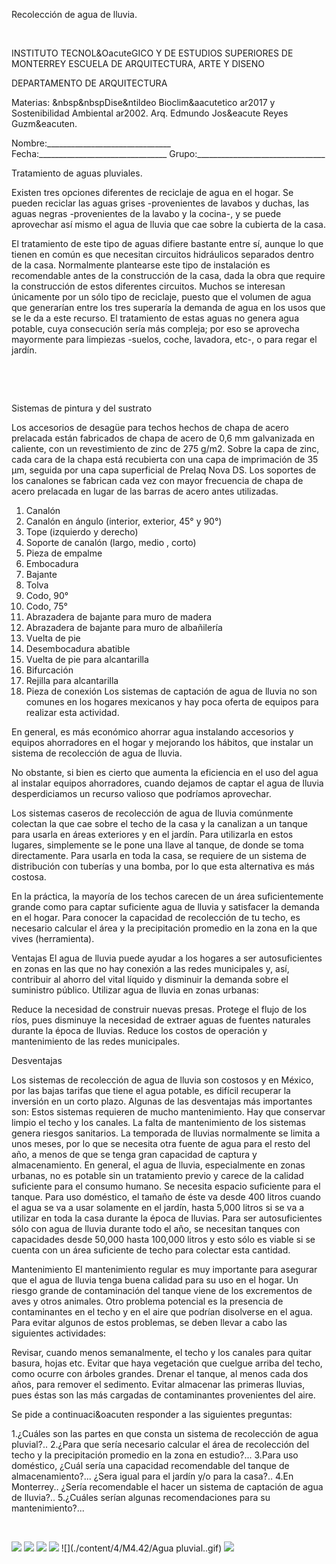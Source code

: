 

Recolección de agua de lluvia.




 
 
INSTITUTO TECNOL&OacuteGICO Y DE ESTUDIOS SUPERIORES DE MONTERREY 
ESCUELA DE ARQUITECTURA, ARTE Y DISENO 

DEPARTAMENTO DE ARQUITECTURA


 Materias: &nbsp&nbspDise&ntildeo Bioclim&aacutetico ar2017 y Sostenibilidad Ambiental ar2002. 
Arq. Edmundo Jos&eacute Reyes Guzm&eacuten. 


Nombre:_______________________________ 
Fecha:________________________________ 
Grupo:________________________________ 


Tratamiento de aguas pluviales. 

Existen tres opciones diferentes de reciclaje de agua en el hogar. Se pueden reciclar las aguas grises -provenientes de lavabos y duchas, las aguas negras -provenientes de la lavabo y la cocina-, y se puede aprovechar así mismo el agua de lluvia que cae sobre la cubierta de la casa. 

El tratamiento de este tipo de aguas difiere bastante entre sí, aunque lo que tienen en común es que necesitan circuitos hidráulicos separados dentro de la casa. Normalmente plantearse este tipo de instalación es recomendable antes de la construcción de la casa, dada la obra que require la construcción de estos diferentes circuitos.
Muchos se interesan únicamente por un sólo tipo de reciclaje, puesto que el volumen de agua que generarían entre los tres superaría la demanda de agua en los usos que se le da a este recurso. El tratamiento de estas aguas no genera agua potable, cuya consecución sería más compleja; por eso se aprovecha mayormente para limpiezas -suelos, coche, lavadora, etc-, o para regar el jardín. 










































 









 


Sistemas de pintura y del sustrato 

Los accesorios de desagüe para techos hechos de chapa de acero prelacada están fabricados de chapa de acero de 0,6 mm galvanizada en caliente, con un revestimiento de zinc de 275 g/m2. Sobre la capa de zinc, cada cara de la chapa está recubierta con una capa de imprimación de 35 µm, seguida por una capa superficial de Prelaq Nova DS. Los soportes de los canalones se fabrican cada vez con mayor frecuencia de chapa de acero prelacada en lugar de las barras de acero antes utilizadas.


1. Canalón
2. Canalón en ángulo (interior, exterior, 45° y 90°) 
3. Tope (izquierdo y derecho)
4. Soporte de canalón (largo, medio , corto) 
5. Pieza de empalme
6. Embocadura 
7. Bajante
8. Tolva
9. Codo, 90°
10. Codo, 75°
11. Abrazadera de bajante para muro de madera
12. Abrazadera de bajante para muro de albañilería
13. Vuelta de pie
14. Desembocadura abatible 
15. Vuelta de pie para alcantarilla
16. Bifurcación 
17. Rejilla para alcantarilla
18. Pieza de conexión
Los sistemas de captación de agua de lluvia no son comunes en los hogares mexicanos y hay poca oferta de equipos para realizar esta actividad.

En general, es más económico ahorrar agua instalando accesorios y equipos ahorradores en el hogar y mejorando los hábitos, que instalar un sistema de recolección de agua de lluvia. 

No obstante, si bien es cierto que aumenta la eficiencia en el uso del agua al instalar equipos ahorradores, cuando dejamos de captar el agua de lluvia desperdiciamos un recurso valioso que podríamos aprovechar.

Los sistemas caseros de recolección de agua de lluvia comúnmente colectan la que cae sobre el techo de la casa y la canalizan a un tanque para usarla en áreas exteriores y en el jardín.
Para utilizarla en estos lugares, simplemente se le pone una llave al tanque, de donde se toma directamente. Para usarla en toda la casa, se requiere de un sistema de distribución con tuberías y una bomba, por lo que esta alternativa es más costosa.

En la práctica, la mayoría de los techos carecen de un área suficientemente grande como para captar suficiente agua de lluvia y satisfacer la demanda en el hogar. Para conocer la capacidad de recolección de tu techo, es necesario calcular el área y la precipitación promedio en la zona en la que vives (herramienta).

Ventajas 
El agua de lluvia puede ayudar a los hogares a ser autosuficientes en zonas en las que no hay conexión a las redes municipales y, así, contribuir al ahorro del vital líquido y disminuir la demanda sobre el suministro público.
Utilizar agua de lluvia en zonas urbanas:

Reduce la necesidad de construir nuevas presas. 
Protege el flujo de los ríos, pues disminuye la necesidad de extraer aguas de fuentes naturales durante la época de lluvias. 
Reduce los costos de operación y mantenimiento de las redes municipales. 

Desventajas

 Los sistemas de recolección de agua de lluvia son costosos y en México, por las bajas tarifas que tiene el agua potable, es difícil recuperar la inversión en un corto plazo. Algunas de las desventajas más importantes son:
Estos sistemas requieren de mucho mantenimiento. Hay que conservar limpio el techo y los canales. La falta de mantenimiento de los sistemas genera riesgos sanitarios. 
La temporada de lluvias normalmente se limita a unos meses, por lo que se necesita otra fuente de agua para el resto del año, a menos de que se tenga gran capacidad de captura y almacenamiento. 
 En general, el agua de lluvia, especialmente en zonas urbanas, no es potable sin un tratamiento previo y carece de la calidad suficiente para el consumo humano. 
Se necesita espacio suficiente para el tanque. Para uso doméstico, el tamaño de éste va desde 400 litros cuando el agua se va a usar solamente en el jardín, hasta 5,000 litros si se va a utilizar en toda la casa durante la época de lluvias. 
Para ser autosuficientes sólo con agua de lluvia durante todo el año, se necesitan tanques con capacidades desde 50,000 hasta 100,000 litros y esto sólo es viable si se cuenta con un área suficiente de techo para colectar esta cantidad. 

Mantenimiento 
El mantenimiento regular es muy importante para asegurar que el agua de lluvia tenga buena calidad para su uso en el hogar.
Un riesgo grande de contaminación del tanque viene de los excrementos de aves y otros animales.
Otro problema potencial es la presencia de contaminantes en el techo y en el aire que podrían disolverse en el agua.
Para evitar algunos de estos problemas, se deben llevar a cabo las siguientes actividades:

Revisar, cuando menos semanalmente, el techo y los canales para quitar basura, hojas etc. 
Evitar que haya vegetación que cuelgue arriba del techo, como ocurre con árboles grandes. 
Drenar el tanque, al menos cada dos años, para remover el sedimento. 
Evitar almacenar las primeras lluvias, pues éstas son las más cargadas de contaminantes provenientes del aire. 
 

Se pide a continuaci&oacuten responder a las siguientes preguntas: 

1.¿Cuáles son las partes en que consta un sistema de recolección de agua pluvial?.. 
2.¿Para que sería necesario calcular el área de recolección del techo y la precipitación promedio en la zona en estudio?...
3.Para uso doméstico, ¿Cuál sería una capacidad recomendable del tanque de almacenamiento?... ¿Sera igual para el jardín y/o para la casa?..
4.En Monterrey.. ¿Sería recomendable el hacer un sistema de captación de agua de lluvia?..
5.¿Cuáles serían algunas recomendaciones para su mantenimiento?...


 



![](./content/4/M4.42/lluvia.1.jpg)
![](./content/4/M4.42/lluvia.2.jpg)
![](./content/4/M4.42/Lluvia.4.jpg)
![](./content/4/M4.42/lluvia.5.bmp)
![](./content/4/M4.42/Agua pluvial..gif)
![](./content/4/M4.42/pluvial.jpg)
